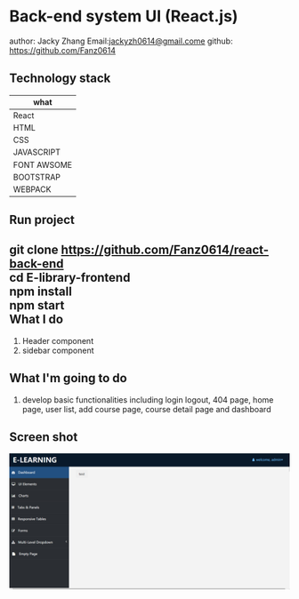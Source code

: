Back-end system UI (React.js)
====
author: Jacky Zhang  Email:jackyzh0614@gmail.come  github: https://github.com/Fanz0614

Technology stack
----------
| what   | 
| ---------- | 
| React    |
| HTML    | 
| CSS     |
| JAVASCRIPT     | 
| FONT AWSOME     | 
| BOOTSTRAP    | 
| WEBPACK    | 


Run project
-----------
git clone https://github.com/Fanz0614/react-back-end <br>
cd E-library-frontend <br>
npm install <br>
npm start <br>
What I do 
---------
1. Header component
2. sidebar component

What I'm going to do 
------------
1. develop basic functionalities including login logout, 404 page, home page, user list, add course page, course detail page and dashboard

Screen shot
-----------
![Alt text](https://raw.githubusercontent.com/Fanz0614/pic/master/e-learning%20v1.PNG)
